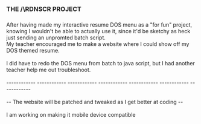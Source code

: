 <h3 align="left">THE /\RDNSCR PROJECT</h3>

###

<p align="left">After having made my interactive resume DOS menu as a "for fun" project, knowing I wouldn't be able to actually use it, since it'd be sketchy as heck just sending an unpromted batch script. <br>My teacher encouraged me to make a website where I could show off my DOS themed resume. <br>
  <br>I did have to redo the DOS menu from batch to java script, but I had another teacher help me out troubleshoot.<br>
  <br>------------ ------------ ------------ ------------ ------------ ------------ ------------<br>
  <br>-- The website will be patched and tweaked as I get better at coding --<br>
  <br>I am working on making it mobile device compatible</p>

###
